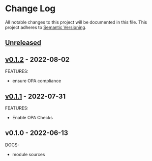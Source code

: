 # Change Log

All notable changes to this project will be documented in this file.
This project adheres to [Semantic Versioning](http://semver.org/).

<a name="unreleased"></a>
## [Unreleased]



<a name="v0.1.2"></a>
## [v0.1.2] - 2022-08-02
FEATURES:
- ensure OPA compliance


<a name="v0.1.1"></a>
## [v0.1.1] - 2022-07-31
FEATURES:
- Enable OPA Checks


<a name="v0.1.0"></a>
## v0.1.0 - 2022-06-13
DOCS:
- module sources


[Unreleased]: https://github.com/nclouds/terraform-aws-repo/compare/v0.1.2...HEAD
[v0.1.2]: https://github.com/nclouds/terraform-aws-repo/compare/v0.1.1...v0.1.2
[v0.1.1]: https://github.com/nclouds/terraform-aws-repo/compare/v0.1.0...v0.1.1
